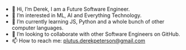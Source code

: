 - 👋 Hi, I’m Derek, I am a Future Software Engineer.
- 👀 I’m interested in ML, AI and Everything Technology.
- 🌱 I’m currently learning JS, Python and a whole bunch of other computer languages.
- 💞️ I’m looking to collaborate with other Software Engineers on GitHub.
- 📫 How to reach me: plutus.derekpeterson@gmail.com

<!---
derekpeterson-plutus/derekpeterson-plutus is a ✨ special ✨ repository because its `README.md` (this file) appears on your GitHub profile.
You can click the Preview link to take a look at your changes.
--->
